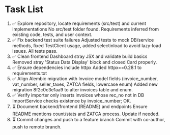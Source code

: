 # Task List

1. ✅ Explore repository, locate requirements (src/test) and current implementations
No src/test folder found. Requirements inferred from existing code, tests, and user context.
2. ✅ Fix backend test suite failures
Adjusted tests to mock DB/service methods, fixed TestClient usage, added selectinload to avoid lazy-load issues. All tests pass.
3. ✅ Clean frontend Dashboard stray JSX and validate build basics
Removed stray 'Status Data Display' block and closed Card properly.
4. ✅ Ensure dependencies include httpx
Added httpx==0.28.1 to requirements.txt
5. ✅ Align Alembic migration with Invoice model fields (invoice_number, vat_number, seller_taxes, ZATCA fields, lowercase enum)
Added new migration 8f2c0c3e1aa9 to alter invoices table and enum.
6. ✅ Verify importer only inserts invoices whose rec_no not in DB
ImportService checks existence by invoice_number; OK.
7. ⏳ Document backend/frontend (README) and endpoints
Ensure README mentions count/stats and ZATCA process. Update if needed.
8. ⏳ Commit changes and push to a feature branch
Commit with co-author, push to remote branch.

